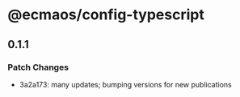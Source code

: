 # @ecmaos/config-typescript

## 0.1.1

### Patch Changes

- 3a2a173: many updates; bumping versions for new publications
